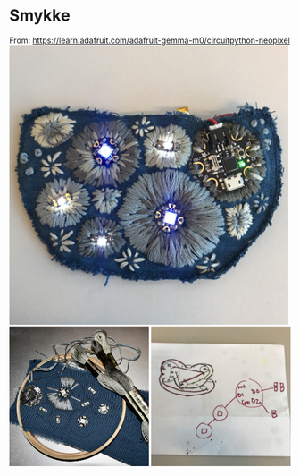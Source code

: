 # Smykke

From: https://learn.adafruit.com/adafruit-gemma-m0/circuitpython-neopixel
<img src="https://github.com/udirbetalab/E-tekstiler/blob/master/Gemma/fullsizeoutput_869b.jpeg" width=500>
<img src="https://github.com/udirbetalab/E-tekstiler/blob/master/Gemma/fullsizeoutput_8712.jpeg" width=250> <img src="https://github.com/udirbetalab/E-tekstiler/blob/master/Gemma/dvxKKiCTSHCp9PxlhWYfTQ.jpg" width=250>
